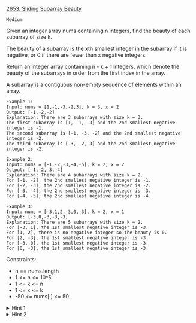[2653. Sliding Subarray Beauty](https://leetcode.com/problems/sliding-subarray-beauty/description/)

`Medium`

Given an integer array nums containing n integers, find the beauty of each subarray of size k.

The beauty of a subarray is the xth smallest integer in the subarray if it is negative, or 0 if there are fewer than x negative integers.

Return an integer array containing n - k + 1 integers, which denote the beauty of the subarrays in order from the first index in the array.

A subarray is a contiguous non-empty sequence of elements within an array.

```
Example 1:
Input: nums = [1,-1,-3,-2,3], k = 3, x = 2
Output: [-1,-2,-2]
Explanation: There are 3 subarrays with size k = 3. 
The first subarray is [1, -1, -3] and the 2nd smallest negative integer is -1. 
The second subarray is [-1, -3, -2] and the 2nd smallest negative integer is -2. 
The third subarray is [-3, -2, 3] and the 2nd smallest negative integer is -2.

Example 2:
Input: nums = [-1,-2,-3,-4,-5], k = 2, x = 2
Output: [-1,-2,-3,-4]
Explanation: There are 4 subarrays with size k = 2.
For [-1, -2], the 2nd smallest negative integer is -1.
For [-2, -3], the 2nd smallest negative integer is -2.
For [-3, -4], the 2nd smallest negative integer is -3.
For [-4, -5], the 2nd smallest negative integer is -4. 

Example 3:
Input: nums = [-3,1,2,-3,0,-3], k = 2, x = 1
Output: [-3,0,-3,-3,-3]
Explanation: There are 5 subarrays with size k = 2.
For [-3, 1], the 1st smallest negative integer is -3.
For [1, 2], there is no negative integer so the beauty is 0.
For [2, -3], the 1st smallest negative integer is -3.
For [-3, 0], the 1st smallest negative integer is -3.
For [0, -3], the 1st smallest negative integer is -3.
``` 

Constraints:

- n == nums.length 
- 1 <= n <= 10^5
- 1 <= k <= n
- 1 <= x <= k 
- -50 <= nums[i] <= 50 

<details>
<summary>Hint 1</summary>

Try to maintain the frequency of negative numbers in the current window of size k.

</details>

<details>
<summary>Hint 2</summary>

The x^th smallest negative integer can be gotten by iterating through the frequencies of the numbers in order.

</details>